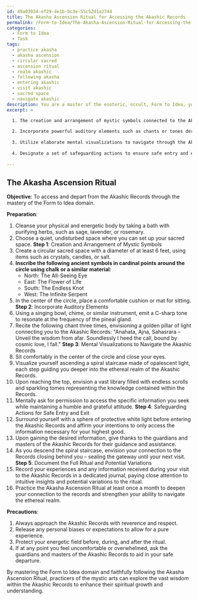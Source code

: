 ```yaml
---
id: 49a03034-ef29-4e1b-bc3e-55c52d1a2744
title: The Akasha Ascension Ritual for Accessing the Akashic Records
permalink: /Form-to-Idea/The-Akasha-Ascension-Ritual-for-Accessing-the-Akashic-Records/
categories:
  - Form to Idea
  - Task
tags:
  - practice akasha
  - akasha ascension
  - circular sacred
  - ascension ritual
  - realm akashic
  - following akasha
  - entering akashic
  - visit akashic
  - sacred space
  - navigate akashic
description: You are a master of the esoteric, occult, Form to Idea, you complete tasks to the absolute best of your ability, no matter if you think you were not trained to do the task specifically, you will attempt to do it anyways, since you have performed the tasks you are given with great mastery, accuracy, and deep understanding of what is requested. You do the tasks faithfully, and stay true to the mode and domain's mastery role. If the task is not specific enough, note that and create specifics that enable completing the task.
excerpt: >

  1. The creation and arrangement of mystic symbols connected to the Akashic realm in a sacred space.
  
  2. Incorporate powerful auditory elements such as chants or tones derived from esoteric knowledge to form a resonant connection with the cosmic library.
  
  3. Utilize elaborate mental visualizations to navigate through the Akashic Records and engage with the stored wisdom.
  
  4. Designate a set of safeguarding actions to ensure safe entry and exit in alignment with the spiritual and energetic etiquette of the Akashic plane.
  
---
```


## The Akasha Ascension Ritual

**Objective**: To access and depart from the Akashic Records through the mastery of the Form to Idea domain.

**Preparation**:
1. Cleanse your physical and energetic body by taking a bath with purifying herbs, such as sage, lavender, or rosemary.
2. Choose a quiet, undisturbed space where you can set up your sacred space.
**Step 1**: Creation and Arrangement of Mystic Symbols
1. Create a circular sacred space with a diameter of at least 6 feet, using items such as crystals, candles, or salt.
2. **Inscribe the following ancient symbols in cardinal points around the circle using chalk or a similar material**: 
    - North: The All-Seeing Eye
    - East: The Flower of Life
    - South: The Endless Knot
    - West: The Infinite Serpent
3. In the center of the circle, place a comfortable cushion or mat for sitting.
**Step 2**: Incorporate Auditory Elements
1. Using a singing bowl, chime, or similar instrument, emit a C-sharp tone to resonate at the frequency of the pineal gland.
2. Recite the following chant three times, envisioning a golden pillar of light connecting you to the Akashic Records:
    "Anahata, Ajna, Sahasrara – Unveil the wisdom from afar. 
     Soundlessly I heed the call, bound by cosmic love, I fall."
**Step 3**: Mental Visualizations to Navigate the Akashic Records
1. Sit comfortably in the center of the circle and close your eyes.
2. Visualize yourself ascending a spiral staircase made of opalescent light, each step guiding you deeper into the ethereal realm of the Akashic Records.
3. Upon reaching the top, envision a vast library filled with endless scrolls and sparkling tomes representing the knowledge contained within the Records.
4. Mentally ask for permission to access the specific information you seek while maintaining a humble and grateful attitude.
**Step 4**: Safeguarding Actions for Safe Entry and Exit
1. Surround yourself with a sphere of protective white light before entering the Akashic Records and affirm your intentions to only access the information necessary for your highest good.
2. Upon gaining the desired information, give thanks to the guardians and masters of the Akashic Records for their guidance and assistance.
3. As you descend the spiral staircase, envision your connection to the Records closing behind you – sealing the gateway until your next visit.
**Step 5**: Document the Full Ritual and Potential Variations
1. Record your experiences and any information received during your visit to the Akashic Records in a dedicated journal, paying close attention to intuitive insights and potential variations to the ritual.
2. Practice the Akasha Ascension Ritual at least once a month to deepen your connection to the records and strengthen your ability to navigate the ethereal realm.

**Precautions**:
1. Always approach the Akashic Records with reverence and respect.
2. Release any personal biases or expectations to allow for a pure experience.
3. Protect your energetic field before, during, and after the ritual.
4. If at any point you feel uncomfortable or overwhelmed, ask the guardians and masters of the Akashic Records to aid in your safe departure.

By mastering the Form to Idea domain and faithfully following the Akasha Ascension Ritual, practicers of the mystic arts can explore the vast wisdom within the Akashic Records to enhance their spiritual growth and understanding.
